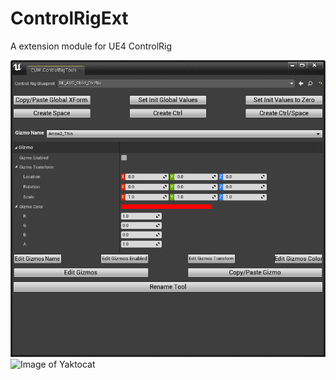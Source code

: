 # ControlRigExt
 A extension module for UE4 ControlRig

![Screenshot](Resources/README/EUW_ControlRigTools_Preview.PNG)
![Image of Yaktocat](https://github.com/grichardson19/ControlRigExt/tree/master/Resources/README/EUW_ControlRigRenameTool_Preview.png)